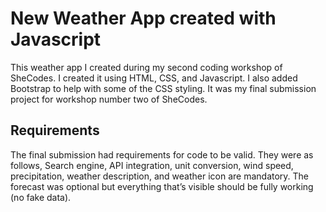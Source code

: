 # New Weather App created with Javascript

This weather app I created during my second coding workshop of SheCodes. I created it using HTML, CSS, and Javascript. I also added Bootstrap to help with some of the CSS styling. It was my final submission project for  workshop number two of SheCodes.

## Requirements

The final submission had requirements for code to be valid. They were as follows, Search engine, API integration, unit conversion, wind speed, precipitation, weather description, and weather icon are mandatory. The forecast was optional but everything that’s visible should be fully working (no fake data).

